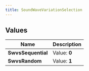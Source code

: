 ```yaml
---
title: SoundWaveVariationSelection
---
```


## Values
| Name | Description |
| ---- | ----------- |
| **SwvsSequential** | Value: **0** |
| **SwvsRandom** | Value: **1** |

